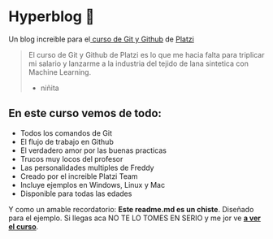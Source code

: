# Hyperblog 💚

Un blog increible para el[ curso de Git y Github](https://platzi.com/clases/git-github/ " curso de Git y Github") de [Platzi](https://platzi.com/ "Platzi")

> El curso de Git y Github de Platzi es lo que me hacia falta para triplicar mi salario y lanzarme a la industria del tejido de lana sintetica con Machine Learning.
>
> - niñita

## En este curso vemos de todo:

- Todos los comandos de Git
- El flujo de trabajo en Github
- El verdadero amor por las buenas practicas
- Trucos muy locos del profesor
- Las personalidades multiples de Freddy
- Creado por el increible Platzi Team
- Incluye ejemplos en Windows, Linux y Mac
- Disponible para todas las edades

Y como un amable recordatorio: **Este readme.md es un chiste**. Diseñado para el ejemplo. Si llegas aca NO TE LO TOMES EN SERIO y me jor ve [**a ver el curso**](https://platzi.com/clases/git-github/ "a ver el curso").
